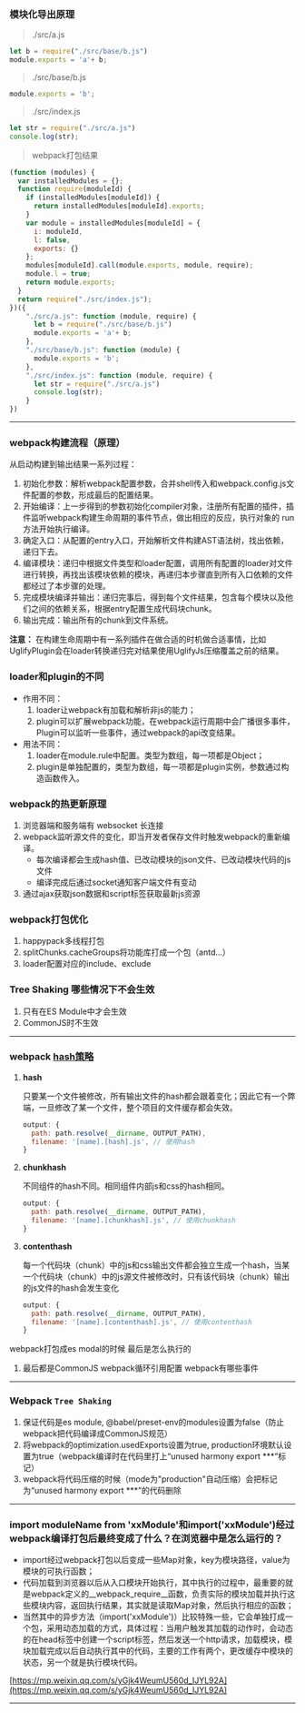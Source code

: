 ### 模块化导出原理
> ./src/a.js
```js
let b = require("./src/base/b.js")
module.exports = 'a'+ b;
```

> ./src/base/b.js
```js
module.exports = 'b';
```

> ./src/index.js
```js
let str = require("./src/a.js")
console.log(str);
```

> webpack打包结果
```js
(function (modules) {
  var installedModules = {};
  function require(moduleId) {
    if (installedModules[moduleId]) {
      return installedModules[moduleId].exports;
    }
    var module = installedModules[moduleId] = {
      i: moduleId,
      l: false,
      exports: {}
    };
    modules[moduleId].call(module.exports, module, require);
    module.l = true;
    return module.exports;
  }
  return require("./src/index.js");
})({
    "./src/a.js": function (module, require) {
      let b = require("./src/base/b.js")
      module.exports = 'a'+ b;
    },
    "./src/base/b.js": function (module) {
      module.exports = 'b';
    },
    "./src/index.js": function (module, require) {
      let str = require("./src/a.js")
      console.log(str);
    }
})
```
---

### webpack构建流程（原理）
从启动构建到输出结果一系列过程：
1. 初始化参数：解析webpack配置参数，合并shell传入和webpack.config.js文件配置的参数，形成最后的配置结果。
2. 开始编译：上一步得到的参数初始化compiler对象，注册所有配置的插件，插件监听webpack构建生命周期的事件节点，做出相应的反应，执行对象的 run 方法开始执行编译。
3. 确定入口：从配置的entry入口，开始解析文件构建AST语法树，找出依赖，递归下去。
4. 编译模块：递归中根据文件类型和loader配置，调用所有配置的loader对文件进行转换，再找出该模块依赖的模块，再递归本步骤直到所有入口依赖的文件都经过了本步骤的处理。
5. 完成模块编译并输出：递归完事后，得到每个文件结果，包含每个模块以及他们之间的依赖关系，根据entry配置生成代码块chunk。
6. 输出完成：输出所有的chunk到文件系统。

**注意：** 在构建生命周期中有一系列插件在做合适的时机做合适事情，比如UglifyPlugin会在loader转换递归完对结果使用UglifyJs压缩覆盖之前的结果。

### loader和plugin的不同
- 作用不同：
  1. loader让webpack有加载和解析非js的能力；
  2. plugin可以扩展webpack功能，在webpack运行周期中会广播很多事件，Plugin可以监听一些事件，通过webpack的api改变结果。
- 用法不同：
  1. loader在module.rule中配置。类型为数组，每一项都是Object；
  2. plugin是单独配置的，类型为数组，每一项都是plugin实例，参数通过构造函数传入。

### webpack的热更新原理
1. 浏览器端和服务端有 websocket 长连接
2. webpack监听源文件的变化，即当开发者保存文件时触发webpack的重新编译。
   - 每次编译都会生成hash值、已改动模块的json文件、已改动模块代码的js文件
   - 编译完成后通过socket通知客户端文件有变动
3. 通过ajax获取json数据和script标签获取最新js资源

### webpack打包优化
1. happypack多线程打包
2. splitChunks.cacheGroups将功能库打成一个包（antd...）
3. loader配置对应的include、exclude

### Tree Shaking 哪些情况下不会生效
1. 只有在ES Module中才会生效
2. CommonJS时不生效

---

### webpack [hash策略](https://juejin.cn/post/6844903942384517127)

1. **hash**

    只要某一个文件被修改，所有输出文件的hash都会跟着变化；因此它有一个弊端，一旦修改了某一个文件，整个项目的文件缓存都会失效。

    ```js
    output: {
      path: path.resolve(__dirname, OUTPUT_PATH),
      filename: '[name].[hash].js', // 使用hash
    }
    ```
2. **chunkhash**

    不同组件的hash不同。相同组件内部js和css的hash相同。

    ```js
    output: {
      path: path.resolve(__dirname, OUTPUT_PATH),
      filename: '[name].[chunkhash].js', // 使用chunkhash
    }
    ```
3. **contenthash**

    每一个代码块（chunk）中的js和css输出文件都会独立生成一个hash，当某一个代码块（chunk）中的js源文件被修改时，只有该代码块（chunk）输出的js文件的hash会发生变化

    ```js
    output: {
      path: path.resolve(__dirname, OUTPUT_PATH),
      filename: '[name].[contenthash].js', // 使用contenthash
    }
    ```

webpack打包成es modal的时候 最后是怎么执行的
1. 最后都是CommonJS
webpack循环引用配置
webpack有哪些事件

---

### Webpack `Tree Shaking`

1. 保证代码是es module, @babel/preset-env的modules设置为false（防止webpack把代码编译成CommonJS规范）
2. 将webpack的optimization.usedExports设置为true, production环境默认设置为true（webpack编译时在代码里打上“unused harmony export ***”标记）
3. webpack将代码压缩的时候（mode为"production"自动压缩）会把标记为“unused harmony export ***”的代码删除

---

### import moduleName from 'xxModule'和import('xxModule')经过webpack编译打包后最终变成了什么？在浏览器中是怎么运行的？

- import经过webpack打包以后变成一些Map对象，key为模块路径，value为模块的可执行函数；
- 代码加载到浏览器以后从入口模块开始执行，其中执行的过程中，最重要的就是webpack定义的__webpack_require__函数，负责实际的模块加载并执行这些模块内容，返回执行结果，其实就是读取Map对象，然后执行相应的函数；
- 当然其中的异步方法（import('xxModule')）比较特殊一些，它会单独打成一个包，采用动态加载的方式，具体过程：当用户触发其加载的动作时，会动态的在head标签中创建一个script标签，然后发送一个http请求，加载模块，模块加载完成以后自动执行其中的代码，主要的工作有两个，更改缓存中模块的状态，另一个就是执行模块代码。

[https://mp.weixin.qq.com/s/yGjk4WeumU560d_IJYL92A](https://mp.weixin.qq.com/s/yGjk4WeumU560d_IJYL92A)


---


